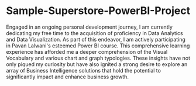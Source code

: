 # Sample-Superstore-PowerBI-Project
Engaged in an ongoing personal development journey, I am currently dedicating my free time to the acquisition of proficiency in Data Analytics and Data Visualization. 
As part of this endeavor, I am actively participating in Pavan Lalwani's esteemed Power BI course. This comprehensive learning experience has afforded me a deeper comprehension of the Visual Vocabulary and various chart and graph typologies. These insights have not only piqued my curiosity but have also ignited a strong desire to explore an array of Business Intelligence solutions that hold the potential to significantly impact and enhance business growth. 
